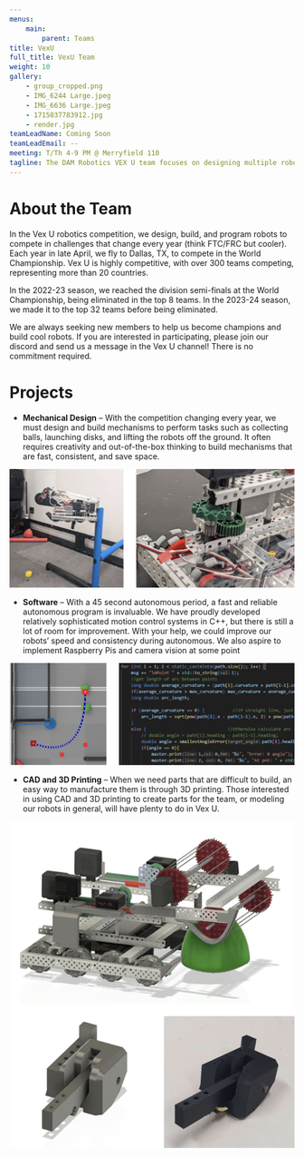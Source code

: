 ```yaml
---
menus: 
    main:
        parent: Teams
title: VexU
full_title: VexU Team
weight: 10
gallery:
    - group_cropped.png
    - IMG_6244 Large.jpeg
    - IMG_6636 Large.jpeg
    - 1715037783912.jpg
    - render.jpg
teamLeadName: Coming Soon
teamLeadEmail: --
meeting: T/Th 4-9 PM @ Merryfield 110
tagline: The DAM Robotics VEX U team focuses on designing multiple robots and competing in the VEX Robotics competition at the university level.
---
```


# About the Team

In the Vex U robotics competition, we design, build, and program robots to compete in challenges that change every year (think FTC/FRC but cooler). Each year in late April, we fly to Dallas, TX, to compete in the World Championship. Vex U is highly competitive, with over 300 teams competing, representing more than 20 countries.

In the 2022-23 season, we reached the division semi-finals at the World Championship, being eliminated in the top 8 teams. In the 2023-24 season, we made it to the top 32 teams before being eliminated.

We are always seeking new members to help us become champions and build cool robots. If you are interested in participating, please join our discord and send us a message in the Vex U channel! There is no commitment required. 


# Projects

- **Mechanical Design** – With the competition changing every year, we must design and build mechanisms to perform tasks such as collecting balls, launching disks, and lifting the robots off the ground. It often requires creativity and out-of-the-box thinking to build mechanisms that are fast, consistent, and save space.

![Mechanical Designs](mech.png)

- **Software** – With a 45 second autonomous period, a fast and reliable autonomous program is invaluable. We have proudly developed relatively sophisticated motion control systems in C++, but there is still a lot of room for improvement. With your help, we could improve our robots’ speed and consistency during autonomous. We also aspire to implement Raspberry Pis and camera vision at some point

![Software](software.png)

- **CAD and 3D Printing** – When we need parts that are difficult to build, an easy way to manufacture them is through 3D printing. Those interested in using CAD and 3D printing to create parts for the team, or modeling our robots in general, will have plenty to do in Vex U.

![CAD](cad.png)